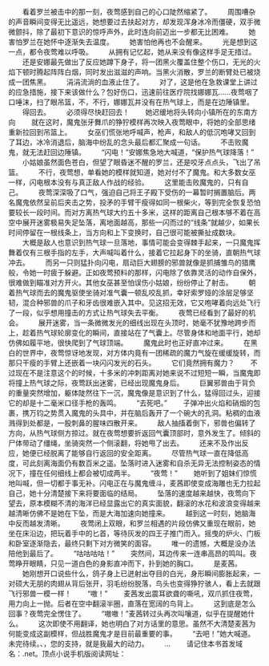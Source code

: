 　　看着罗兰被击中的那一刻，夜莺感到自己的心口陡然缩紧了。
　　周围嘈杂的声音瞬间变得无比遥远，她想要过去扶起对方，却发现浑身冰冷而僵硬，双手微微颤抖，除了最初下意识的惊呼声外，此时连向前迈出一步都无比困难。
　　她害怕罗兰在她怀中逐渐失去温度。
　　她害怕他再也不会醒来。
　　光是想到这一点，都令夜莺难以呼吸。
　　从拥有记忆起，她从来没有像这样手足无措过。
　　还是安娜最先做出了反应她蹲下身子，将一团黑火覆盖住整个伤口，无光的火焰下顿时腾起阵阵白烟，同时发出滋滋的声响。当黑火消散，罗兰的断臂处已被烧成一团焦黑。
　　涓涓流淌的血液止住了。
　　对了，这是他在急救课堂上讲过的应急措施，接下来该做什么？包好伤口，迅速前往医疗院找娜娜瓦……夜莺咽了口唾沫，扫了眼吊篮，不，不行，娜娜瓦并没有在热气球上，而是在边陲镇里。
　　得回去。
　　必须得尽快赶回去！
　　她迟缓地将头转向小镇所在的东南方向
　　就在这时，魔鬼张牙舞爪的狰狞模样再次映入夜莺眼中，将她的全部思绪重新拉回到吊篮上。
　　女巫们慌张地呼喊声，枪声，和敌人的低沉咆哮又回到了耳边，冰冷消退后，脑海中纷乱的念头最后都汇聚成一句话。
　　不击败魔鬼，就无法赶回边陲镇。
　　“闪电！”安娜焦急地大喊道，“保护热气球降落！”
　　小姑娘虽然面色苍白，但望了眼昏迷不醒的罗兰，还是咬牙点点头，飞出了吊篮。
　　不行，夜莺想，单看她的模样就知道，她对付不了魔鬼。和大多数女巫一样，闪电根本没有与真正敌人作战的经验。
　　这里能击败魔鬼的，只有自己。
　　夜莺深深吸了口气，强迫自己将王子殿下受伤的一幕暂时搁置脑后。两名魔鬼依然呈前后夹击之势，投矛的手臂干瘦得如同一根柴火，等到完全恢复恐怕要较长一段时间。而对方离热气球大约五十多米，这样的距离自己根本够不着在高空中展开迷雾极易失足坠落，离地面越高，那些一闪而过的“线条”就越少，如果长时间停留在一根线条上，当方向和上下变换时，自己很可能被撕扯成数块。
　　大概是敌人也意识到热气球一旦落地，事情可能会变得棘手起来，一只魔鬼挥舞着仅有三根手指的左手，大声喊叫着什么，接着它拉起身下的坐骑，直朝热气球冲去。
　　而另一只则猛扑向闪电，扇动巨大翅膀的邪兽就像是抓捕雏鸟的猎鹰般，令她一时疲于躲避。正如夜莺预料的那样，闪电除了依靠灵活的动作自保外，很难做到瞄准对方开火。其他女巫甚至怕误伤小姑娘，纷纷停止了射击。
　　朝着热气球而去的魔鬼驱使坐骑对准气囊一顿乱咬乱抓，幸好索罗娅的涂层足够坚韧，混合种邪兽的爪子和牙齿很难嵌入其中。见这招无效，它又咆哮着向远处飞行了一段，似乎想用撞击的方式让热气球失去平衡。
　　夜莺已经看到了最好的机会。
　　展开迷雾，当一条微微发光的细线出现在头顶时，她毫不犹豫地跨步而上，趁着热气球轮廓变化的瞬间，直接站在了气囊上。尽管身体和地面平行，她却仿佛如履平地，很快爬到了气球顶端。
　　魔鬼此时也正好直冲过来。
　　在黑白的世界中，夜莺惊讶地发现，对方体内竟有一团稀疏的魔力气旋在缓缓旋转，而那只干瘦的手臂上还嵌着一块闪闪发光的石头。
　　它们竟然拥有魔力？
　　不过现在不是注意这个的时候，十多米的冲刺距离对她来说不过短短一瞬，当魔鬼即将撞上热气球之际，夜莺跃出迷雾，已经出现魔鬼身后。
　　巨翼邪兽由于背负的重量突然增加，躯体陡然往下一沉，魔鬼像是意识到了什么，猛得回过头，迎接它的却是十二毫米口径手枪的轰鸣。
　　“去死吧。”
　　子弹冲出火焰和硝烟的包裹，携万钧之势贯入魔鬼的头具中，并在脑后轰开了一个碗大的孔洞。粘稠的血液溅得到处都是，一股刺鼻的腥味四散开来。
　　敌人抽搐着倒下，邪兽也偏转了方向，从热气球侧方掠过。就在夜莺想要折返回气囊顶部时，意外发生了。倾斜的尸体带动了缰绳，坐骑突然一个侧滚翻，将她甩了出去。
　　还来不及作出反应，她便已经脱离了能够自行返回的安全距离。
　　尽管热气球一直在降低高度，可此刻离海面仍有数百米之遥。坠落时进入迷雾和自杀无异无法控制姿态的情况下，撞在任何细线上都会被切成两半。
　　“夜莺！”
　　她听到了姐妹们惊慌地叫喊，但一切都于事无补。闪电正在与魔鬼缠斗，麦茜即使变成海雕也无力拉起自己，她十分清楚接下来将要面临的结局。
　　坠落的速度越来越快，夜莺向下望去，原本模糊不清的海洋已经显露出它的真实面貌，翻滚的水花和波浪变得越来越清晰仿佛不是她在下坠，而是大海加速向她撞来。
　　越到这一时刻，她脑海中反而越发清晰。
　　夜莺闭上双眼，和罗兰相遇的片段仿佛又重现在眼前，她坐在床沿边，把玩着手中的匕首，等待灰发的四王子推门而入。摇曳的炉火、门板和卧室逐渐隐去，最终只剩下对方微笑的面容。
　　唯一的遗憾，大概是没办法陪他到最后了。
　　“咕咕咕咕！”
　　突然间，耳边传来一连串高昂的鸣叫。夜莺睁开眼睛，只见一道白色的身影直冲而下，扑到她的胸口。
　　是麦茜。
　　她刚想开口说些什么，鸽子身上已迸射出夺目的白光，身形瞬间膨胀起来，一对硕大无朋的肉翅从背后张开，羽毛纷纷脱落，鸟头也变得狰狞骇人，看上去就跟飞行邪兽一模一样！
　　“嗷！”
　　麦茜发出震耳欲聋的嘶吼，双爪抓住夜莺，用力向上一抛。后者在空中翻滚半圈，直落在宽阔的鸟背上。
　　这到底是怎么回事？夜莺完全愣住了。
　　“嗷嗷！”麦茜转过头再次叫嚷道，似乎在提醒她什么。
　　这次即使不用翻译，她也明白了对方话里的意思。虽然不大清楚麦茜为何能变成这副模样，但战胜魔鬼才是目前最重要的事。
　　“去吧！”她大喊道。未完待续。、，您的支持，就是我最大的动力。
　　...
　　请记住本书首发域名：.net。顶点小说手机版阅读网址：